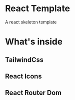 # React Template
A react skeleton template

# What's inside

## TailwindCss
## React Icons
## React Router Dom

